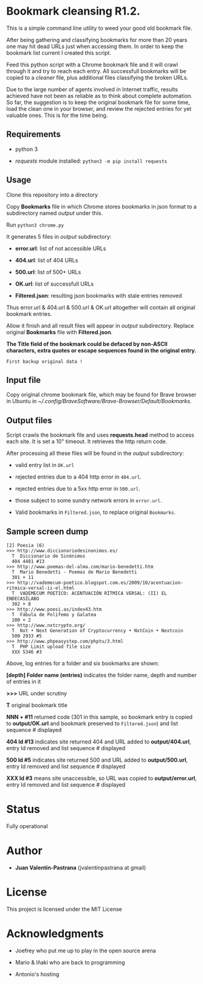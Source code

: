 # Bookmark cleansing R1.2.
This is a simple command line utility to weed your good old bookmark file.

After being gathering and classifying bookmarks for more than 20 years one may hit dead URLs just when accessing them. In order to keep the bookmark list current I created this script.

Feed this python script with a Chrome bookmark file and it will crawl through it and try to reach each entry. All successfull bookmarks will be copied to a _cleaner_ file, plus additional files classifying the broken URLs.

Due to the large number of agents involved in Internet traffic, results achieved have not been as reliable as to think about complete automation. So far, the suggestion is to keep the original bookmark file for some time, load the clean one in your browser, and review the rejected entries for yet valuable ones. This is for the time being.

## Requirements

* python 3

* *requests* module installed: `python3 -m pip install requests`

## Usage

Clone this repository into a directory

Copy **Bookmarks** file in which Chrome stores bookmarks in json format to a subdirectory named _output_ under this.

Run `python3 chrome.py`

It generates 5 files in _output_ subdirectory:

* **error.url**: list of not accessible URLs

* **404.url**: list of 404 URLs

* **500.url**: list of 500+ URLs

* **OK.url**: list of successfull URLs

* **Filtered.json**: resulting json bookmarks with stale entries removed

Thus error.url & 404.url & 500.url & OK.url altogether will contain all original bookmark entries.

Allow it finish and all result files will appear in _output_ subdirectory. Replace original **Bookmarks** file with **Filtered.json**.

**The Title field of the bookmark could be defaced by non-ASCII characters, extra quotes or escape sequences found in the original entry.**

```
First backup original data !
```

## Input file
Copy original chrome bookmark file, which may be found for Brave browser in Ubuntu in _~/.config/BraveSoftware/Brave-Browser/Default/Bookmarks_.

## Output files
Script crawls the bookmark file and uses **requests.head** method to access each site. It is set a 10" timeout. It retrieves the http return code.

After processing all these files will be found in the _output_ subdirectory:

* valid entry list in `OK.url`

* rejected entries due to a 404 http error in `404.url`.

* rejected entries due to a 5xx http error in `500.url`.

* those subject to some sundry network errors in `error.url`.

* Valid bookmarks in `Filtered.json`, to replace original `Bookmarks`.

## Sample screen dump

```
[2] Poesia (6)
>>> http://www.diccionariodesinonimos.es/
  T  Diccionario de Sinónimos
  404 4481 #13
>>> http://www.poemas-del-alma.com/mario-benedetti.htm
  T  Mario Benedetti - Poemas de Mario Benedetti
  301 + 11
>>> http://vademecum-poetico.blogspot.com.es/2009/10/acentuacion-ritmica-versal-ii-el.html
  T  VADEMECUM POETICO: ACENTUACIÓN RÍTMICA VERSAL: (II) EL ENDECASÍLABO
  302 + 8
>>> http://www.poesi.as/index43.htm
  T  Fábula de Polifemo y Galatea
  200 + 2
>>> http://www.nxtcrypto.org/
  T  Nxt • Next Generation of Cryptocurrency • NxtCoin • Nextcoin
  500 2933 #5
>>> http://www.phpeasystep.com/phptu/3.html
  T  PHP Limit upload file size
  XXX 5346 #3
```

Above, log entries for a folder and six bookmarks are shown:

**[depth] Folder name (entries)**  indicates the folder name, depth and number of entries in it

**>>>** URL under scrutiny

**T** original bookmark title

**NNN + #11** returned code (301 in this sample, so bookmark entry is copied to __output/OK.url__ and bookmark preserved to `Filtered.json`) and list sequence # displayed

**404 Id #13** indicates site returned 404 and URL added to __output/404.url__, entry Id removed and list sequence # displayed

**500 Id #5** indicates site returned 500 and URL added to __output/500.url__, entry Id removed and list sequence # displayed

**XXX Id #3** means site unaccessible, so URL was copied to __output/error.url__, entry Id removed and list sequence # displayed

# Status

Fully operational

# Author

* **Juan Valentín-Pastrana** (jvalentinpastrana at gmail)

# License

This project is licensed under the MIT License 

# Acknowledgments

* Joefrey who put me up to play in the open source arena

* Mario & Iñaki who are back to programming

* Antonio's hosting

